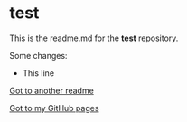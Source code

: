 # test
This is the readme.md for the **test** repository.

Some changes:
- This line

[Got to another readme](another_rm.md)

[Got to my GitHub pages](https://chrisafaik.github.io/test/)
